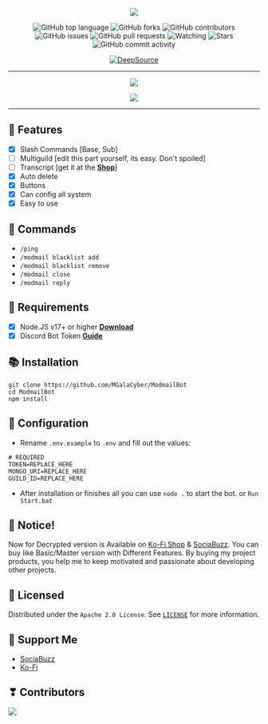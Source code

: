 <p align="center">
<img src="https://capsule-render.vercel.app/api?type=waving&color=gradient&height=200&section=header&text=MODMAIL+DISCORD+BOT&fontSize=65&fontAlignY=35&animation=twinkling&fontColor=gradient"/> </a> 
</p>

<div align="center">

  ![GitHub top language](https://img.shields.io/github/languages/top/MGalaCyber/ModmailBot?logo=javascript&style=for-the-badge)
  ![GitHub forks](https://img.shields.io/github/forks/MGalaCyber/ModmailBot?logo=github&style=for-the-badge)
  ![GitHub contributors](https://img.shields.io/github/contributors/MGalaCyber/ModmailBot?logo=github&style=for-the-badge)
  ![GitHub issues](https://img.shields.io/github/issues/MGalaCyber/ModmailBot?logo=github&style=for-the-badge)
  ![GitHub pull requests](https://img.shields.io/github/issues-pr/MGalaCyber/ModmailBot?logo=github&style=for-the-badge)
  ![Watching](https://img.shields.io/github/watchers/MGalaCyber/ModmailBot?style=for-the-badge)
  ![Stars](https://img.shields.io/github/stars/MGalaCyber/ModmailBot?style=for-the-badge)
  ![GitHub commit activity](https://img.shields.io/github/commit-activity/m/MGalaCyber/ModmailBot?style=for-the-badge)
  
</div>

<div align="center">

[![DeepSource](https://deepsource.io/gh/MGalaCyber/ModmailBot.svg/?label=active+issues&show_trend=true&token=vmwTEHQFGMlG6rjbmPBk-COL)](https://deepsource.io/gh/MGalaCyber/ModmailBot/?ref=repository-badge)

</div>

----------

<p align="center"> 
  <a href="https://discord.gg/VzGNhtmmfB" target="_blank"> <img src="https://discordapp.com/api/guilds/826406117658853417/widget.png?style=banner2"/> </a> 
</p>

<p align="center"> 
  <a href="https://ko-fi.com/galaxd1274" target="_blank"> <img src="https://ko-fi.com/img/githubbutton_sm.svg"/> </a>
</p>

----------

## 📑 Features
- [x] Slash Commands [Base, Sub]
- [ ] Multiguild [edit this part yourself, its easy. Don't spoiled]
- [ ] Transcript [get it at the **[Shop](https://github.com/MGalaCyber/ModmailBot#-notice)**]
- [x] Auto delete
- [x] Buttons
- [x] Can config all system
- [x] Easy to use

## 🧩 Commands
- `/ping`
- `/modmail blacklist add`
- `/modmail blacklist remove`
- `/modmail close`
- `/modmail reply`

## 📎 Requirements
- [x] Node.JS v17+ or higher **[Download](https://nodejs.org/en/download)**
- [x] Discord Bot Token **[Guide](https://discordjs.guide/preparations/setting-up-a-bot-application.html#creating-your-bot)**

## 📚 Installation
```
git clone https://github.com/MGalaCyber/ModmailBot
cd ModmailBot
npm install
```

## 📄 Configuration
- Rename `.env.example` to `.env` and fill out the values:

```env
# REQUIRED
TOKEN=REPLACE_HERE
MONGO_URI=REPLACE_HERE
GUILD_ID=REPLACE_HERE
```
- After installation or finishes all you can use `node .` to start the bot. or `Run Start.bat`

## 🔔 Notice!
Now for Decrypted version is Available on [Ko-Fi Shop](https://ko-fi.com/galaxd1274/shop) & [SociaBuzz](https://sociabuzz.com/galaxd/shop). You can buy like Basic/Master version with Different Features. By buying my project products, you help me to keep motivated and passionate about developing other projects.

## 🔐 Licensed
Distributed under the `Apache 2.0 License`. See [`LICENSE`](https://github.com/MGalaCyber/ModmailBot/blob/basic/LICENSE) for more information.

## 💝 Support Me
- [SociaBuzz](https://sociabuzz.com/galaxd)
- [Ko-Fi](https://ko-fi.com/galaxd1274)

## ❣ Contributors
<a href="https://github.com/MGalaCyber/ModmailBot/graphs/contributors">
  <img src="https://contributors-img.web.app/image?repo=MGalaCyber/ModmailBot" />
</a>

